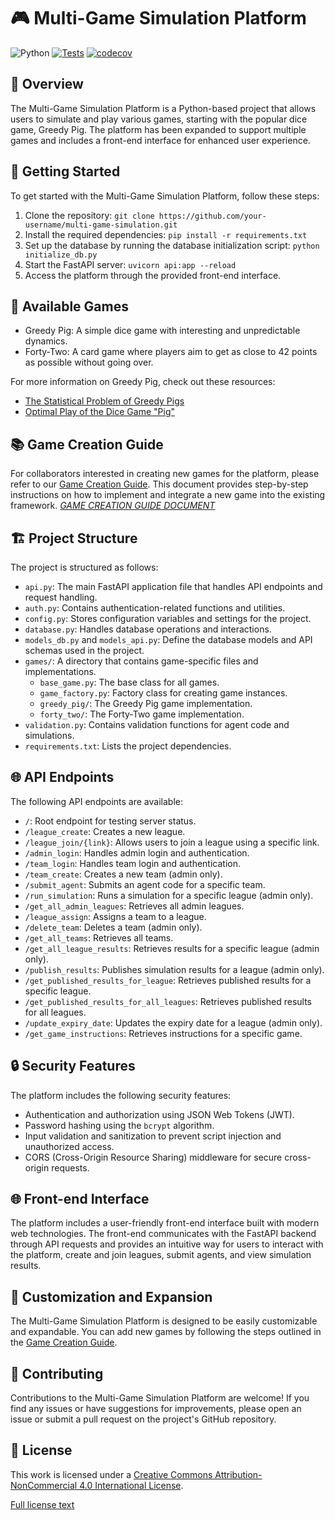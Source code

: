 # 🎮 Multi-Game Simulation Platform
![Python](https://img.shields.io/badge/python-3.12-blue.svg)  [![Tests](https://github.com/SanjinDedic/agent_games/actions/workflows/test.yml/badge.svg)](https://github.com/SanjinDedic/agent_games/actions/workflows/test.yml)  [![codecov](https://codecov.io/gh/SanjinDedic/agent_games/graph/badge.svg?token=PWUU4GJSOD)](https://codecov.io/gh/SanjinDedic/agent_games)

## 🌟 Overview
The Multi-Game Simulation Platform is a Python-based project that allows users to simulate and play various games, starting with the popular dice game, Greedy Pig. The platform has been expanded to support multiple games and includes a front-end interface for enhanced user experience.

## 🚀 Getting Started
To get started with the Multi-Game Simulation Platform, follow these steps:

1. Clone the repository: `git clone https://github.com/your-username/multi-game-simulation.git`
2. Install the required dependencies: `pip install -r requirements.txt`
3. Set up the database by running the database initialization script: `python initialize_db.py`
4. Start the FastAPI server: `uvicorn api:app --reload`
5. Access the platform through the provided front-end interface.

## 🎲 Available Games
- Greedy Pig: A simple dice game with interesting and unpredictable dynamics.
- Forty-Two: A card game where players aim to get as close to 42 points as possible without going over.

For more information on Greedy Pig, check out these resources:
- [The Statistical Problem of Greedy Pigs](https://www.smh.com.au/education/the-statistical-problem-of-greedy-pigs-20140728-3cpk8.html)
- [Optimal Play of the Dice Game "Pig"](https://cupola.gettysburg.edu/cgi/viewcontent.cgi?article=1003&context=csfac)

## 📚 Game Creation Guide
For collaborators interested in creating new games for the platform, please refer to our [Game Creation Guide](games/game_instructions.md). This document provides step-by-step instructions on how to implement and integrate a new game into the existing framework.
[*GAME CREATION GUIDE DOCUMENT*](games/game_instructions.md)

## 🏗️ Project Structure
The project is structured as follows:

- `api.py`: The main FastAPI application file that handles API endpoints and request handling.
- `auth.py`: Contains authentication-related functions and utilities.
- `config.py`: Stores configuration variables and settings for the project.
- `database.py`: Handles database operations and interactions.
- `models_db.py` and `models_api.py`: Define the database models and API schemas used in the project.
- `games/`: A directory that contains game-specific files and implementations.
  - `base_game.py`: The base class for all games.
  - `game_factory.py`: Factory class for creating game instances.
  - `greedy_pig/`: The Greedy Pig game implementation.
  - `forty_two/`: The Forty-Two game implementation.
- `validation.py`: Contains validation functions for agent code and simulations.
- `requirements.txt`: Lists the project dependencies.

## 🌐 API Endpoints
The following API endpoints are available:

- `/`: Root endpoint for testing server status.
- `/league_create`: Creates a new league.
- `/league_join/{link}`: Allows users to join a league using a specific link.
- `/admin_login`: Handles admin login and authentication.
- `/team_login`: Handles team login and authentication.
- `/team_create`: Creates a new team (admin only).
- `/submit_agent`: Submits an agent code for a specific team.
- `/run_simulation`: Runs a simulation for a specific league (admin only).
- `/get_all_admin_leagues`: Retrieves all admin leagues.
- `/league_assign`: Assigns a team to a league.
- `/delete_team`: Deletes a team (admin only).
- `/get_all_teams`: Retrieves all teams.
- `/get_all_league_results`: Retrieves results for a specific league (admin only).
- `/publish_results`: Publishes simulation results for a league (admin only).
- `/get_published_results_for_league`: Retrieves published results for a specific league.
- `/get_published_results_for_all_leagues`: Retrieves published results for all leagues.
- `/update_expiry_date`: Updates the expiry date for a league (admin only).
- `/get_game_instructions`: Retrieves instructions for a specific game.

## 🔒 Security Features
The platform includes the following security features:

- Authentication and authorization using JSON Web Tokens (JWT).
- Password hashing using the `bcrypt` algorithm.
- Input validation and sanitization to prevent script injection and unauthorized access.
- CORS (Cross-Origin Resource Sharing) middleware for secure cross-origin requests.

## 🌐 Front-end Interface
The platform includes a user-friendly front-end interface built with modern web technologies. The front-end communicates with the FastAPI backend through API requests and provides an intuitive way for users to interact with the platform, create and join leagues, submit agents, and view simulation results.

## 🔧 Customization and Expansion
The Multi-Game Simulation Platform is designed to be easily customizable and expandable. You can add new games by following the steps outlined in the [Game Creation Guide](games/game_instructions.md).

## 🤝 Contributing
Contributions to the Multi-Game Simulation Platform are welcome! If you find any issues or have suggestions for improvements, please open an issue or submit a pull request on the project's GitHub repository.

## 📄 License
This work is licensed under a [Creative Commons Attribution-NonCommercial 4.0 International License](http://creativecommons.org/licenses/by-nc/4.0/).

[Full license text](https://creativecommons.org/licenses/by-nc/4.0/legalcode)